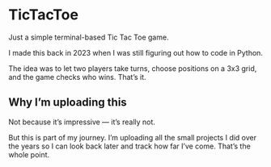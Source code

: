 # TicTacToe

Just a simple terminal-based Tic Tac Toe game.

I made this back in 2023 when I was still figuring out how to code in Python.

The idea was to let two players take turns, choose positions on a 3x3 grid, and the game checks who wins. That’s it.

## Why I’m uploading this

Not because it’s impressive — it’s really not.

But this is part of my journey. I’m uploading all the small projects I did over the years so I can look back later and track how far I’ve come. That’s the whole point.


